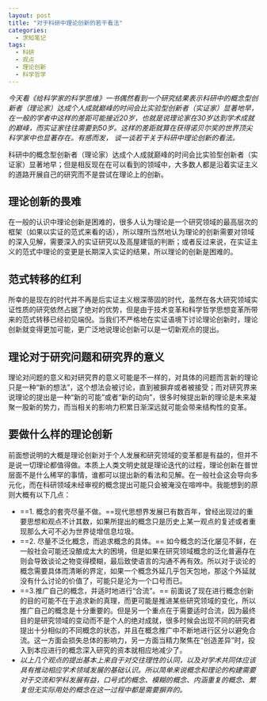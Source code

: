```yaml
---
layout: post
title: "对于科研中理论创新的若干看法"
categories:
  - 求知笔记
tags:
  - 科研
  - 观点
  - 理论创新
  - 科学哲学
---
```


*今天看《给科学家的科学思维》一书偶然看到一个研究结果表示科研中的概念型创新者（理论家）达成个人成就巅峰的时间会比实验型创新者（实证家）显著地早，在一般的学者中这样的差距可能接近20岁，也就是说理论家在30岁达到学术成就的巅峰，而实证家往往需要到50岁。这样的差距就算在获得诺贝尔奖的世界顶尖科学家中也显著存在。有感而发， 谈一谈若干关于科研中理论创新的看法。*

科研中的概念型创新者（理论家）达成个人成就巅峰的时间会比实验型创新者（实证家）显著地早；但是相反现在在可以看到的领域中，大多数人都是沿着实证主义的道路开展自己的研究而不是尝试在理论上的创新。

## 理论创新的畏难 
在一般的认识中理论创新是困难的，很多人认为理论是一个研究领域的最高层次的框架（如果以实证的范式来看的话），所以理所当然地认为理论的创新需要对领域的深入见解，需要深入的实证研究以及高屋建瓴的判断；或者反过来说，在实证主义的范式中理论的变更是长期深入实证的结果，所以理论的创新是困难的。

## 范式转移的红利 
所幸的是现在的时代并不再是后实证主义根深蒂固的时代，虽然在各大研究领域实证性质的研究依然占据了绝对的优势，但是由于技术变革和科学哲学思想变革所带来的范式转移已经初见端倪。当我们不严格地在实证语境下讨论理论创新时，理论创新就变得更加可能，更广泛地说理论创新可以是一切新观点的提出。
 
## 理论对于研究问题和研究界的意义 
理论对问题的意义和对研究界的意义可能是不一样的，对具体的问题而言新的理论只是一种“新的想法”，这个想法会被讨论，直到被摒弃或者被接受；而对研究界来说理论的提出是一种“新的可能”或者“新的动向”，很多时候提出新的理论是未来凝聚一股新的势力，而当相关的影响力积累日渐深远就可能会带来结构性的变革。

## 要做什么样的理论创新 
前面想说明的大概是理论创新对于个人发展和研究领域的变革都是有益的，但并不是说一切理论都值得做。本质上人类文明史就是理论迭代的过程，理论创新在普世层面不是什么稀罕的事情，谁都可以提出新的看法和见解。在一般社会这会导向多元化，而在科研领域未经审视的概念提出可能只会被淹没在喧哗中。我能想到的原则大概有以下几点：
- ==1. 概念的套壳尽量不做。==现代思想界发展已有数百年，曾经出现过的重要思想和观点不计其数，如果所提出的概念只是历史上某一观点的复述或者重现那么大可不必为世界徒增信息垃圾。
- ==2. 尽量不泛化概念，而追求概念的具体。== 如今概念的泛化屡见不鲜，在一般社会可能还没酿成太大的困境，但是如果在研究领域概念的泛化普遍存在则会导致谈论之物变得模糊，最后致使语言的沟通不再有效。所以对于谈论的概念需要具体而清晰的界定，如果一个概念外延几乎包天包地，那这个外延就没有什么讨论的价值了，可能只是沦为一个口号而已。
- ==3.推广自己的概念，并适时地进行“合流”。== 前面说了现在进行概念创新的目的可能不在于追求新的真理，而更可能是推进某些研究领域的变化，所以推广自己的概念是十分重要的。但是另一个重点在于需要适时合流，因为最终目的是研究领域的变动而不是个人的绝对成就，很多时候会出现不同的研究者提出十分相似的不同概念的状态，并且在概念推广中不断地进行区分以避免合流。这一方面会损失总体的影响力，另一方面当精力聚焦在“创造差异”时，投入到本应进行的概念深入研究的资本就相应地减少了。
- *以上几个观点的提出基本上来自于对交往理性的认同，以及对学术共同体应该具有推动相应学术领域发展的基础认识。所以简单来说概念和理论的构建需要对于交流和学科发展有益，口号式的概念、模糊的概念、内涵重复的概念、繁复但无实际用处的概念在这一过程中都是需要摒弃的。*